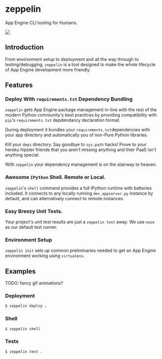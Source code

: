 zeppelin
========

App Engine CLI tooling for Humans.

![](http://www.wallpowper.com/wallpaper/2012/11/16/led-zeppelin-bands-free-music.jpg)

## Introduction

From environment setup to deployment and all the way through to testing/debugging, `zeppelin` is a 
tool designed to make the whole lifecycle of App Engine development more friendly.

## Features

### Deploy With `requirements.txt` Dependency Bundling

`zeppelin` gets App Engine package management in-line with the rest of the modern Python 
community's best practices by providing compatibility with `pip`'s `requirements.txt` 
depdendancy declaration format.

During deployment it bundles your `requirements.txt`dependencies with your app directory 
and automatically you of non-Pure Python libraries.


Kill your `deps` directory.  Say goodbye to `sys.path` hacks! Prove to your heroku hipster
friends that you aren't missing anything and their PaaS isn't anything special.

With `zeppelin` your dependency management is on the stairway to heaven.

### Awesome `IPython` Shell.  Remote or Local.

`zeppelin`'s `shell` command provides a full IPython runtime with batteries 
included.  It connects to any locally running `dev_appserver.py` instance by default, 
and can alternatively connect to remote instances.

### Easy Breezy Unit Tests.

Your project's unit test results are just a `zeppelin test` away.  We use `nose` as our default
test runner.

### Environment Setup

`zeppelin init` sets up common preliminaries needed to get an App Engine 
environment working using `virtualenv`.

## Examples

TODO: fancy gif animations?

### Deployment

```bash
$ zeppelin deploy .
```

### Shell

```bash
$ zeppelin shell
```

### Tests

```bash
$ zeppelin test .
````
